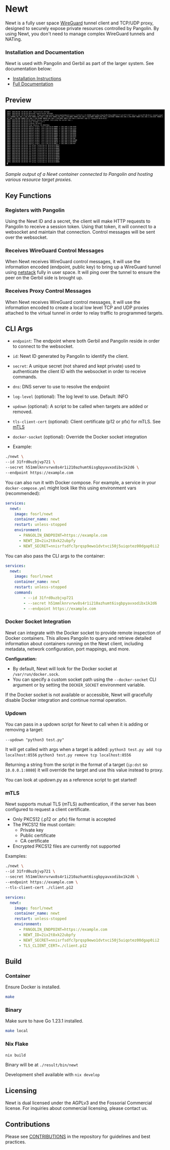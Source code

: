 # Newt

Newt is a fully user space [WireGuard](https://www.wireguard.com/) tunnel client and TCP/UDP proxy, designed to securely expose private resources controlled by Pangolin. By using Newt, you don't need to manage complex WireGuard tunnels and NATing.

### Installation and Documentation

Newt is used with Pangolin and Gerbil as part of the larger system. See documentation below:

-   [Installation Instructions](https://docs.fossorial.io)
-   [Full Documentation](https://docs.fossorial.io)

## Preview

<img src="public/screenshots/preview.png" alt="Preview"/>

_Sample output of a Newt container connected to Pangolin and hosting various resource target proxies._

## Key Functions

### Registers with Pangolin

Using the Newt ID and a secret, the client will make HTTP requests to Pangolin to receive a session token. Using that token, it will connect to a websocket and maintain that connection. Control messages will be sent over the websocket.

### Receives WireGuard Control Messages

When Newt receives WireGuard control messages, it will use the information encoded (endpoint, public key) to bring up a WireGuard tunnel using [netstack](https://github.com/WireGuard/wireguard-go/blob/master/tun/netstack/examples/http_server.go) fully in user space. It will ping over the tunnel to ensure the peer on the Gerbil side is brought up. 

### Receives Proxy Control Messages

When Newt receives WireGuard control messages, it will use the information encoded to create a local low level TCP and UDP proxies attached to the virtual tunnel in order to relay traffic to programmed targets.

## CLI Args

- `endpoint`: The endpoint where both Gerbil and Pangolin reside in order to connect to the websocket.
- `id`: Newt ID generated by Pangolin to identify the client.
- `secret`: A unique secret (not shared and kept private) used to authenticate the client ID with the websocket in order to receive commands. 
- `dns`: DNS server to use to resolve the endpoint
- `log-level` (optional): The log level to use. Default: INFO
- `updown` (optional): A script to be called when targets are added or removed.
- `tls-client-cert` (optional): Client certificate (p12 or pfx) for mTLS. See [mTLS](#mtls)
- `docker-socket` (optional): Override the Docker socket integration

- Example:

```bash
./newt \
--id 31frd0uzbjvp721 \
--secret h51mmlknrvrwv8s4r1i210azhumt6isgbpyavxodibx1k2d6 \
--endpoint https://example.com
```

You can also run it with Docker compose. For example, a service in your `docker-compose.yml` might look like this using environment vars (recommended):

```yaml
services:
  newt:
    image: fosrl/newt
    container_name: newt
    restart: unless-stopped
    environment:
      - PANGOLIN_ENDPOINT=https://example.com
      - NEWT_ID=2ix2t8xk22ubpfy 
      - NEWT_SECRET=nnisrfsdfc7prqsp9ewo1dvtvci50j5uiqotez00dgap0ii2 
```

You can also pass the CLI args to the container:

```yaml
services:
  newt:
    image: fosrl/newt
    container_name: newt
    restart: unless-stopped
    command:
        - --id 31frd0uzbjvp721
        - --secret h51mmlknrvrwv8s4r1i210azhumt6isgbpyavxodibx1k2d6
        - --endpoint https://example.com
```

### Docker Socket Integration

Newt can integrate with the Docker socket to provide remote inspection of Docker containers. This allows Pangolin to query and retrieve detailed information about containers running on the Newt client, including metadata, network configuration, port mappings, and more.

**Configuration:**

- By default, Newt will look for the Docker socket at `/var/run/docker.sock`.
- You can specify a custom socket path using the `--docker-socket` CLI argument or by setting the `DOCKER_SOCKET` environment variable.

If the Docker socket is not available or accessible, Newt will gracefully disable Docker integration and continue normal operation.

### Updown

You can pass in a updown script for Newt to call when it is adding or removing a target:

`--updown "python3 test.py"`

It will get called with args when a target is added: 
`python3 test.py add tcp localhost:8556`
`python3 test.py remove tcp localhost:8556`

Returning a string from the script in the format of a target (`ip:dst` so `10.0.0.1:8080`) it will override the target and use this value instead to proxy.

You can look at updown.py as a reference script to get started!

### mTLS
Newt supports mutual TLS (mTLS) authentication, if the server has been configured to request a client certificate.
* Only PKCS12 (.p12 or .pfx) file format is accepted
* The PKCS12 file must contain: 
  * Private key
  * Public certificate
  * CA certificate
* Encrypted PKCS12 files are currently not supported

Examples:

```bash
./newt \
--id 31frd0uzbjvp721 \
--secret h51mmlknrvrwv8s4r1i210azhumt6isgbpyavxodibx1k2d6 \
--endpoint https://example.com \
--tls-client-cert ./client.p12
```

```yaml
services:
  newt:
    image: fosrl/newt
    container_name: newt
    restart: unless-stopped
    environment:
      - PANGOLIN_ENDPOINT=https://example.com
      - NEWT_ID=2ix2t8xk22ubpfy 
      - NEWT_SECRET=nnisrfsdfc7prqsp9ewo1dvtvci50j5uiqotez00dgap0ii2 
      - TLS_CLIENT_CERT=./client.p12 
```

## Build

### Container 

Ensure Docker is installed.

```bash
make
```

### Binary

Make sure to have Go 1.23.1 installed.

```bash
make local
```

### Nix Flake

```bash
nix build
```

Binary will be at `./result/bin/newt`

Development shell available with `nix develop`

## Licensing

Newt is dual licensed under the AGPLv3 and the Fossorial Commercial license. For inquiries about commercial licensing, please contact us.

## Contributions

Please see [CONTRIBUTIONS](./CONTRIBUTING.md) in the repository for guidelines and best practices.

